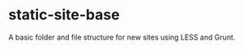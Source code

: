 static-site-base
================

A basic folder and file structure for new sites using LESS and Grunt.